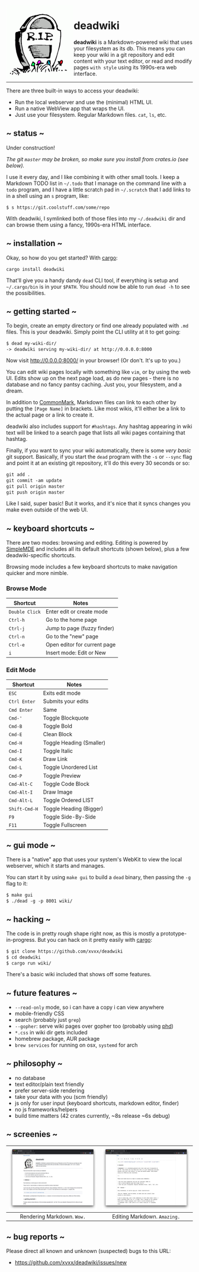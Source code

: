 <img src="/assets/img/rip.gif" alt="R.I.P." height="200" align="left">

# deadwiki

**deadwiki** is a Markdown-powered wiki that uses your filesystem as
its db. This means you can keep your wiki in a git repository and edit
content with your text editor, or read and modify pages `with style`
using its 1990s-era web interface.

---

There are three built-in ways to access your deadwiki:

- Run the local webserver and use the (minimal) HTML UI.
- Run a native WebView app that wraps the UI.
- Just use your filesystem. Regular Markdown files. `cat`, `ls`, etc.

## ~ status ~

Under construction!

_The git `master` may be broken, so make sure you install from
crates.io (see below)._

I use it every day, and I like combining it with other small tools. I
keep a Markdown TODO list in `~/.todo` that I manage on the command
line with a `todo` program, and I have a little scratch pad in
`~/.scratch` that I add links to in a shell using an `s` program,
like:

    $ s https://git.coolstuff.com/some/repo

With deadwiki, I symlinked both of those files into my `~/.deadwiki`
dir and can browse them using a fancy, 1990s-era HTML interface.

## ~ installation ~

Okay, so how do you get started? With [cargo]:

    cargo install deadwiki

That'll give you a handy dandy `dead` CLI tool, if everything is setup
and `~/.cargo/bin` is in your `$PATH`. You should now be able to run
`dead -h` to see the possibilities.

## ~ getting started ~

To begin, create an empty directory or find one already populated with
`.md` files. This is your deadwiki. Simply point the CLI utility at it
to get going:

    $ dead my-wiki-dir/
    -> deadwiki serving my-wiki-dir/ at http://0.0.0.0:8000

Now visit http://0.0.0.0:8000/ in your browser! (Or don't. It's up to
you.)

You can edit wiki pages locally with something like `vim`, or by using
the web UI. Edits show up on the next page load, as do new pages -
there is no database and no fancy pantsy caching. Just you, your
filesystem, and a dream.

In addition to [CommonMark], Markdown files can link to each other by
putting the `[Page Name]` in brackets. Like most wikis, it'll either
be a link to the actual page or a link to create it.

deadwiki also includes support for `#hashtags`. Any hashtag appearing
in wiki text will be linked to a search page that lists all wiki pages
containing that hashtag.

Finally, if you want to sync your wiki automatically, there is some
_very basic_ git support. Basically, if you start the `dead`
program with the `-s` or `--sync` flag and point it at an existing git
repository, it'll do this every 30 seconds or so:

    git add .
    git commit -am update
    git pull origin master
    git push origin master

Like I said, super basic! But it works, and it's nice that it syncs
changes you make even outside of the web UI.

## ~ keyboard shortcuts ~

There are two modes: browsing and editing. Editing is powered by
[SimpleMDE] and includes all its default shortcuts (shown below), plus
a few deadwiki-specific shortcuts.

Browsing mode includes a few keyboard shortcuts to make navigation
quicker and more nimble.

### Browse Mode

| **Shortcut**   | **Notes**                    |
| -------------- | ---------------------------- |
| `Double Click` | Enter edit or create mode    |
| `Ctrl-h`       | Go to the home page          |
| `Ctrl-j`       | Jump to page (fuzzy finder)  |
| `Ctrl-n`       | Go to the "new" page         |
| `Ctrl-e`       | Open editor for current page |
| `i`            | Insert mode: Edit or New     |

### Edit Mode

| **Shortcut**  | **Notes**                |
| ------------- | ------------------------ |
| `ESC`         | Exits edit mode          |
| `Ctrl Enter`  | Submits your edits       |
| `Cmd Enter`   | Same                     |
| `Cmd-'`       | Toggle Blockquote        |
| `Cmd-B`       | Toggle Bold              |
| `Cmd-E`       | Clean Block              |
| `Cmd-H`       | Toggle Heading (Smaller) |
| `Cmd-I`       | Toggle Italic            |
| `Cmd-K`       | Draw Link                |
| `Cmd-L`       | Toggle Unordered List    |
| `Cmd-P`       | Toggle Preview           |
| `Cmd-Alt-C`   | Toggle Code Block        |
| `Cmd-Alt-I`   | Draw Image               |
| `Cmd-Alt-L`   | Toggle Ordered LIST      |
| `Shift-Cmd-H` | Toggle Heading (Bigger)  |
| `F9`          | Toggle Side-By-Side      |
| `F11`         | Toggle Fullscreen        |

## ~ gui mode ~

There is a "native" app that uses your system's WebKit to view the
local webserver, which it starts and manages.

You can start it by using `make gui` to build a `dead` binary, then
passing the `-g` flag to it:

    $ make gui
    $ ./dead -g -p 8001 wiki/

## ~ hacking ~

The code is in pretty rough shape right now, as this is mostly a
prototype-in-progress. But you can hack on it pretty easily with
[cargo]:

    $ git clone https://github.com/xvxx/deadwiki
    $ cd deadwiki
    $ cargo run wiki/

There's a basic wiki included that shows off some features.

## ~ future features ~

- `--read-only` mode, so i can have a copy i can view anywhere
- mobile-friendly CSS
- search (probably just `grep`)
- `--gopher`: serve wiki pages over gopher too (probably using [phd])
- `*.css` in wiki dir gets included
- homebrew package, AUR package
- `brew services` for running on osx, `systemd` for arch

## ~ philosophy ~

- no database
- text editor/plain text friendly
- prefer server-side rendering
- take your data with you (scm friendly)
- js only for user input (keyboard shortcuts, markdown editor, finder)
- no js frameworks/helpers
- build time matters (42 crates currently, ~8s release ~6s debug)

## ~ screenies ~

| ![screenie1](/assets/img/screenie1.jpeg) | ![screenie1](/assets/img/screenie2.jpeg) |
| :--------------------------------------: | :--------------------------------------: |
|        Rendering Markdown. `Wow.`        |       Editing Markdown. `Amazing.`       |

## ~ bug reports ~

Please direct all known and unknown (suspected) bugs to this URL:

- https://github.com/xvxx/deadwiki/issues/new

[cargo]: https://rustup.rs
[simplemde]: https://simplemde.com/
[keys]: https://github.com/sparksuite/simplemde-markdown-editor#keyboard-shortcuts
[commonmark]: https://commonmark.org/
[phd]: https://github.com/xvxx/phd
